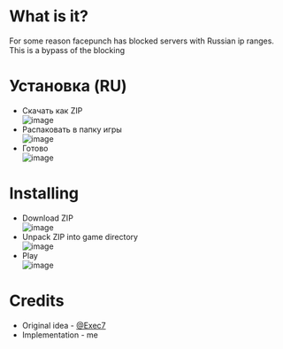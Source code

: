 # What is it?
For some reason facepunch has blocked servers with Russian ip ranges. This is a bypass of the blocking

# Установка (RU)
- Скачать как ZIP <br> ![image](https://user-images.githubusercontent.com/39582793/219871176-27f402e3-76fd-459a-aba5-c82ee9bc76e3.png)
- Распаковать в папку игры <br> ![image](https://user-images.githubusercontent.com/39582793/219871229-66ea93fa-85c8-4c3d-b201-fd16cedb230e.png)
- Готово <br> ![image](https://user-images.githubusercontent.com/39582793/219871382-6e07583f-505b-477d-8b58-21ccea2ed5e6.png)



# Installing
- Download ZIP <br> ![image](https://user-images.githubusercontent.com/39582793/219871176-27f402e3-76fd-459a-aba5-c82ee9bc76e3.png)
- Unpack ZIP into game directory <br> ![image](https://user-images.githubusercontent.com/39582793/219871229-66ea93fa-85c8-4c3d-b201-fd16cedb230e.png)
- Play <br> ![image](https://user-images.githubusercontent.com/39582793/219871382-6e07583f-505b-477d-8b58-21ccea2ed5e6.png)

# Credits
- Original idea - [@Exec7](https://github.com/Exec7)
- Implementation - me
